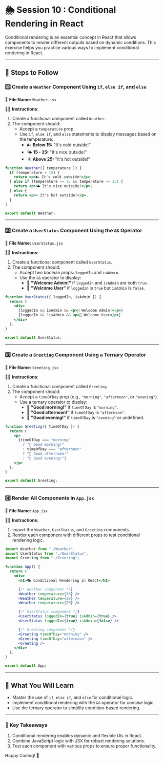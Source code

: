 # 🌦️ **Session 10 : Conditional Rendering in React**

Conditional rendering is an essential concept in React that allows components to render different outputs based on dynamic conditions. This exercise helps you practice various ways to implement conditional rendering in React.

---

## 🔧 **Steps to Follow**

### 1️⃣ **Create a `Weather` Component Using `if`, `else if`, and `else`**

📁 **File Name:** `Weather.jsx`

👨‍💻 **Instructions:**
1. Create a functional component called `Weather`.
2. The component should:
   - Accept a `temperature` prop.
   - Use `if`, `else if`, and `else` statements to display messages based on the temperature:
     - 🌬️ **Below 15:** "It's cold outside!"
     - 🌤️ **15 - 25:** "It's nice outside!"
     - ☀️ **Above 25:** "It's hot outside!"

```jsx
function Weather({ temperature }) {
  if (temperature < 15) {
    return <p>🌬️ It's cold outside!</p>;
  } else if (temperature >= 15 && temperature <= 25) {
    return <p>🌤️ It's nice outside!</p>;
  } else {
    return <p>☀️ It's hot outside!</p>;
  }
}

export default Weather;
```

---

### 2️⃣ **Create a `UserStatus` Component Using the `&&` Operator**

📁 **File Name:** `UserStatus.jsx`

👨‍💻 **Instructions:**
1. Create a functional component called `UserStatus`.
2. The component should:
   - Accept two boolean props: `loggedIn` and `isAdmin`.
   - Use the `&&` operator to display:
     - 👑 **"Welcome Admin!"** if `loggedIn` and `isAdmin` are both `true`.
     - 👤 **"Welcome User"** if `loggedIn` is `true` but `isAdmin` is `false`.

```jsx
function UserStatus({ loggedIn, isAdmin }) {
  return (
    <div>
      {loggedIn && isAdmin && <p>👑 Welcome Admin!</p>}
      {loggedIn && !isAdmin && <p>👤 Welcome User</p>}
    </div>
  );
}

export default UserStatus;
```

---

### 3️⃣ **Create a `Greeting` Component Using a Ternary Operator**

📁 **File Name:** `Greeting.jsx`

👨‍💻 **Instructions:**
1. Create a functional component called `Greeting`.
2. The component should:
   - Accept a `timeOfDay` prop (e.g., `"morning"`, `"afternoon"`, or `"evening"`).
   - Use a ternary operator to display:
     - 🌅 **"Good morning!"** if `timeOfDay` is `"morning"`.
     - 🌇 **"Good afternoon!"** if `timeOfDay` is `"afternoon"`.
     - 🌙 **"Good evening!"** if `timeOfDay` is `"evening"` or undefined.

```jsx
function Greeting({ timeOfDay }) {
  return (
    <p>
      {timeOfDay === "morning"
        ? "🌅 Good morning!"
        : timeOfDay === "afternoon"
        ? "🌇 Good afternoon!"
        : "🌙 Good evening!"}
    </p>
  );
}

export default Greeting;
```

---

### 4️⃣ **Render All Components in `App.jsx`**

📁 **File Name:** `App.jsx`

👨‍💻 **Instructions:**
1. Import the `Weather`, `UserStatus`, and `Greeting` components.
2. Render each component with different props to test conditional rendering logic.

```jsx
import Weather from "./Weather";
import UserStatus from "./UserStatus";
import Greeting from "./Greeting";

function App() {
  return (
    <div>
      <h1>🎭 Conditional Rendering in React</h1>

      {/* Weather component */}
      <Weather temperature={10} />
      <Weather temperature={20} />
      <Weather temperature={30} />

      {/* UserStatus component */}
      <UserStatus loggedIn={true} isAdmin={true} />
      <UserStatus loggedIn={true} isAdmin={false} />

      {/* Greeting component */}
      <Greeting timeOfDay="morning" />
      <Greeting timeOfDay="afternoon" />
      <Greeting />
    </div>
  );
}

export default App;
```

---

## 🎯 **What You Will Learn**
- Master the use of `if`, `else if`, and `else` for conditional logic.
- Implement conditional rendering with the `&&` operator for concise logic.
- Use the ternary operator to simplify condition-based rendering.

---

### 🧠 **Key Takeaways**
1. Conditional rendering enables dynamic and flexible UIs in React.
2. Combine JavaScript logic with JSX for robust rendering solutions.
3. Test each component with various props to ensure proper functionality.

Happy Coding! 🚀

